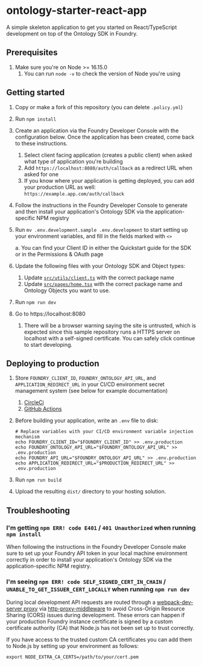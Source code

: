 # ontology-starter-react-app

A simple skeleton application to get you started on React/TypeScript development on top of the Ontology SDK in Foundry.

## Prerequisites

1. Make sure you're on Node >= 16.15.0
    1. You can run `node -v` to check the version of Node you're using

## Getting started

1. Copy or make a fork of this repository (you can delete `.policy.yml`)
1. Run `npm install`
1. Create an application via the Foundry Developer Console with the configuration below. Once the application has been created, come back to these instructions.
    1. Select client facing application (creates a public client) when asked what type of application you're building
    1. Add `https://localhost:8080/auth/callback` as a redirect URL when asked for one
    1. If you know where your application is getting deployed, you can add your production URL as well: `https://example.app.com/auth/callback`
1. Follow the instructions in the Foundry Developer Console to generate and then install your application's Ontology SDK via the application-specific NPM registry
1. Run `mv .env.development.sample .env.development` to start setting up your environment variables, and fill in the fields marked with `<>`

    a. You can find your Client ID in either the Quickstart guide for the SDK or in the Permissions & OAuth page

1. Update the following files with your Ontology SDK and Object types:
    1. Update [`src/utils/client.ts`](./src/utils/client.ts) with the correct package name
    1. Update [`src/pages/home.tsx`](./src/pages/home.tsx) with the correct package name and Ontology Objects you want to use.
1. Run `npm run dev`
1. Go to https://localhost:8080
    1. There will be a browser warning saying the site is untrusted, which is expected since this sample repository runs a HTTPS server on localhost with a self-signed certificate. You can safely click continue to start developing.

## Deploying to production

1. Store `FOUNDRY_CLIENT_ID`, `FOUNDRY_ONTOLOGY_API_URL`, and `APPLICATION_REDIRECT_URL` in your CI/CD environment secret management system (see below for example documentation)
    1. [CircleCi](https://circleci.com/docs/env-vars/#private-keys-and-secrets)
    1. [GitHub Actions](https://docs.github.com/en/actions/security-guides/encrypted-secrets#creating-encrypted-secrets-for-a-repository)
1. Before building your application, write an `.env` file to disk:

    ```
    # Replace variables with your CI/CD environment variable injection mechanism
    echo FOUNDRY_CLIENT_ID="$FOUNDRY_CLIENT_ID" >> .env.production
    echo FOUNDRY_ONTOLOGY_API_URL="$FOUNDRY_ONTOLOGY_API_URL" >> .env.production
    echo FOUNDRY_API_URL="$FOUNDRY_ONTOLOGY_API_URL" >> .env.production
    echo APPLICATION_REDIRECT_URL="$PRODUCTION_REDIRECT_URL" >> .env.production
    ```

1. Run `npm run build`
1. Upload the resulting `dist/` directory to your hosting solution.

## Troubleshooting

### I'm getting `npm ERR! code E401` / `401 Unauthorized` when running `npm install`

When following the instructions in the Foundry Developer Console make sure to set up your Foundry API token in your local machine environment correctly in order to install your application's Ontology SDK via the application-specific NPM registry.

### I'm seeing `npm ERR! code SELF_SIGNED_CERT_IN_CHAIN` / `UNABLE_TO_GET_ISSUER_CERT_LOCALLY` when running `npm run dev`

During local development API requests are routed through a [webpack-dev-server proxy](https://webpack.js.org/configuration/dev-server/#devserverproxy) via [http-proxy-middleware](https://github.com/chimurai/http-proxy-middleware) to avoid Cross-Origin Resource Sharing (CORS) issues during development. These errors can happen if your production Foundry instance certificate is signed by a custom certificate authority (CA) that Node.js has not been set up to trust correctly.

If you have access to the trusted custom CA certificates you can add them to Node.js by setting up your environment as follows:

```
export NODE_EXTRA_CA_CERTS=/path/to/your/cert.pem
```
